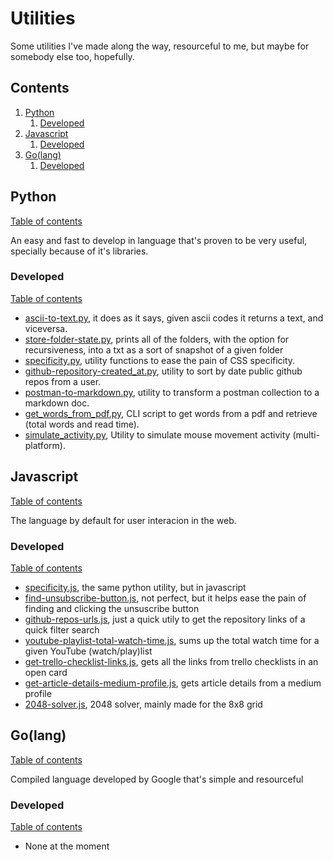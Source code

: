 # Utilities

Some utilities I've made along the way, resourceful to me, but maybe for somebody else too, hopefully.

## Contents

1. [Python](#python)
   1. [Developed](#developed)
1. [Javascript](#javascript)
   1. [Developed](#developed-1)
1. [Go(lang)](#golang)
   1. [Developed](#developed-2)

## Python

[Table of contents](#contents)

An easy and fast to develop in language that's proven to be very useful, specially because of it's libraries.

### Developed

[Table of contents](#contents)

- [ascii-to-text.py](./python/ascii-to-text.py), it does as it says, given ascii codes it returns a text, and viceversa.
- [store-folder-state.py](./python/store-folder-state.py), prints all of the folders, with the option for recursiveness, into a txt as a sort of snapshot of a given folder
- [specificity.py](./python/specificity.py), utility functions to ease the pain of CSS specificity.
- [github-repository-created_at.py](./python/github-repository-created_at.py), utility to sort by date public github repos from a user.
- [postman-to-markdown.py](./python/postman-to-markdown.py), utility to transform a postman collection to a markdown doc.
- [get_words_from_pdf.py](./python/get_words_from_pdf.py), CLI script to get words from a pdf and retrieve (total words and read time).
- [simulate_activity.py](./python/simulate_activity.py), Utility to simulate mouse movement activity (multi-platform).

## Javascript

[Table of contents](#contents)

The language by default for user interacion in the web.

### Developed

[Table of contents](#contents)

- [specificity.js](./javascript/specificity.js), the same python utility, but in javascript
- [find-unsubscribe-button.js](./javascript/find-unsubscribe-button.js), not perfect, but it helps ease the pain of finding and clicking the unsuscribe button
- [github-repos-urls.js](./javascript/github-repos-urls.js), just a quick utily to get the repository links of a quick filter search
- [youtube-playlist-total-watch-time.js](./javascript/youtube-playlist-total-watch-time.js), sums up the total watch time for a given YouTube (watch/play)list
- [get-trello-checklist-links.js](./javascript/get-trello-checklist-links.js), gets all the links from trello checklists in an open card
- [get-article-details-medium-profile.js](./javascript/get-article-details-medium-profile.js), gets article details from a medium profile
- [2048-solver.js](./javascript/2048-solver.js), 2048 solver, mainly made for the 8x8 grid

## Go(lang)

[Table of contents](#contents)

Compiled language developed by Google that's simple and resourceful

### Developed

[Table of contents](#contents)

- None at the moment
